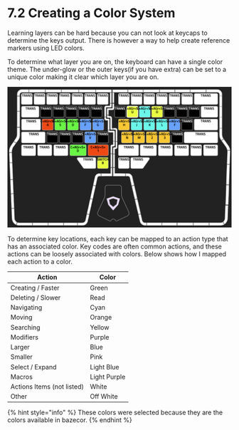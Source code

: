 # 7.2 Creating a Color System

Learning layers can be hard because you can not look at keycaps to determine the keys output. There is however a way to help create reference markers using LED colors.&#x20;

To determine what layer you are on, the keyboard can have a single color theme. The under-glow or the outer keys(if you have extra) can be set to a unique color making it clear which layer you are on.&#x20;

![The under-glow and outer keys have a unique white theme.](<../.gitbook/assets/Screen Shot 2022-03-13 at 11.27.29 AM.png>)

To determine key locations, each key can be mapped to an action type that has an associated color. Key codes are often common actions, and these actions can be loosely associated with colors. Below shows how I mapped each action to a color.

| Action                     | Color        |
| -------------------------- | ------------ |
| Creating / Faster          | Green        |
| Deleting / Slower          | Read         |
| Navigating                 | Cyan         |
| Moving                     | Orange       |
| Searching                  | Yellow       |
| Modifiers                  | Purple       |
| Larger                     | Blue         |
| Smaller                    | Pink         |
| Select / Expand            | Light Blue   |
| Macros                     | Light Purple |
| Actions Items (not listed) | White        |
| Other                      | Off White    |

{% hint style="info" %}
These colors were selected because they are the colors available in bazecor.
{% endhint %}

